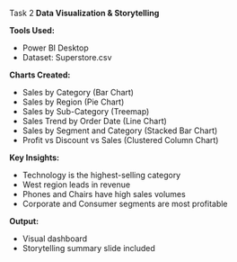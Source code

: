 Task 2
**Data Visualization & Storytelling**

**Tools Used:**

* Power BI Desktop
* Dataset: Superstore.csv

**Charts Created:**

* Sales by Category (Bar Chart)
* Sales by Region (Pie Chart)
* Sales by Sub-Category (Treemap)
* Sales Trend by Order Date (Line Chart)
* Sales by Segment and Category (Stacked Bar Chart)
* Profit vs Discount vs Sales (Clustered Column Chart)

**Key Insights:**

* Technology is the highest-selling category
* West region leads in revenue
* Phones and Chairs have high sales volumes
* Corporate and Consumer segments are most profitable

**Output:**

* Visual dashboard 
* Storytelling summary slide included





